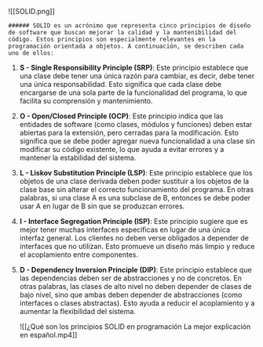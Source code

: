 
![[SOLID.png]]


	###### SOLID es un acrónimo que representa cinco principios de diseño de software que buscan mejorar la calidad y la mantenibilidad del código. Estos principios son especialmente relevantes en la programación orientada a objetos. A continuación, se describen cada uno de ellos:

1. **S - Single Responsibility Principle (SRP)**: Este principio establece que una clase debe tener una única razón para cambiar, es decir, debe tener una única responsabilidad. Esto significa que cada clase debe encargarse de una sola parte de la funcionalidad del programa, lo que facilita su comprensión y mantenimiento.
    
2. **O - Open/Closed Principle (OCP)**: Este principio indica que las entidades de software (como clases, módulos y funciones) deben estar abiertas para la extensión, pero cerradas para la modificación. Esto significa que se debe poder agregar nueva funcionalidad a una clase sin modificar su código existente, lo que ayuda a evitar errores y a mantener la estabilidad del sistema.
    
3. **L - Liskov Substitution Principle (LSP)**: Este principio establece que los objetos de una clase derivada deben poder sustituir a los objetos de la clase base sin alterar el correcto funcionamiento del programa. En otras palabras, si una clase A es una subclase de B, entonces se debe poder usar A en lugar de B sin que se produzcan errores.
    
4. **I - Interface Segregation Principle (ISP)**: Este principio sugiere que es mejor tener muchas interfaces específicas en lugar de una única interfaz general. Los clientes no deben verse obligados a depender de interfaces que no utilizan. Esto promueve un diseño más limpio y reduce el acoplamiento entre componentes.
    
5. **D - Dependency Inversion Principle (DIP)**: Este principio establece que las dependencias deben ser de abstracciones y no de concretos. En otras palabras, las clases de alto nivel no deben depender de clases de bajo nivel, sino que ambas deben depender de abstracciones (como interfaces o clases abstractas). Esto ayuda a reducir el acoplamiento y a aumentar la flexibilidad del sistema.

	![[¿Qué son los principios SOLID en programación La mejor explicación en español.mp4]]